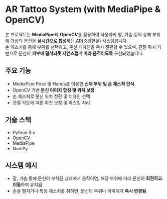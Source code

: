 # AR Tattoo System (with MediaPipe & OpenCV)

본 프로젝트는 **MediaPipe**와 **OpenCV**를 활용하여 사용자의 팔, 가슴 등의 상체 부위에 가상의 문신을 **실시간으로 합성**하는 AR(증강현실) 시스템입니다.  
손 제스처를 통해 부위를 선택하고, 문신 디자인을 즉시 전환할 수 있으며, 관절 위치 기반으로 문신이 **피부에 밀착되듯 자연스럽게 따라 움직이도록** 구현되었습니다.

## 주요 기능

- MediaPipe Pose 및 Hands를 이용한 **신체 부위 및 손 제스처 인식**
- OpenCV 기반 **문신 이미지 합성 및 위치 보정**
- 손 제스처로 문신 위치 전환 및 디자인 선택
- 관절 각도에 따른 회전 보정 및 마스킹 처리

##  기술 스택

- Python 3.x
- OpenCV
- MediaPipe
- NumPy

##  시스템 예시

- 팔, 가슴 등에 문신이 부착된 상태에서 움직이면, 해당 부위에 따라 문신이 **회전하고 이동**하며 유지됨
- 손을 펼치거나 특정 제스처를 취하면, 문신의 부위나 이미지가 **즉시 변경됨**

